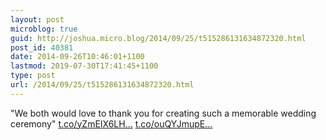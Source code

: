 ```yaml
---
layout: post
microblog: true
guid: http://joshua.micro.blog/2014/09/25/t515286131634872320.html
post_id: 40381
date: 2014-09-26T10:46:01+1100
lastmod: 2019-07-30T17:41:45+1100
type: post
url: /2014/09/25/t515286131634872320.html
---
```

"We both would love to thank you for creating such a memorable wedding ceremony" [t.co/yZmEIX6LH...](http://t.co/yZmEIX6LHj) [t.co/ouQYJmupE...](http://t.co/ouQYJmupEn)
